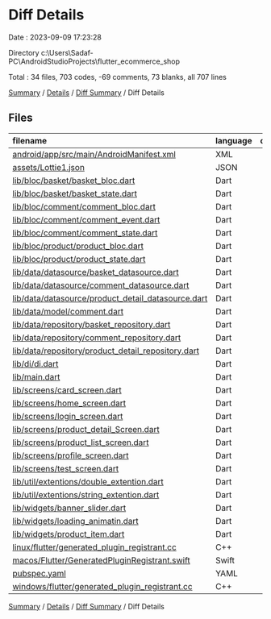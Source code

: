 # Diff Details

Date : 2023-09-09 17:23:28

Directory c:\\Users\\Sadaf-PC\\AndroidStudioProjects\\flutter_ecommerce_shop

Total : 34 files,  703 codes, -69 comments, 73 blanks, all 707 lines

[Summary](results.md) / [Details](details.md) / [Diff Summary](diff.md) / Diff Details

## Files
| filename | language | code | comment | blank | total |
| :--- | :--- | ---: | ---: | ---: | ---: |
| [android/app/src/main/AndroidManifest.xml](/android/app/src/main/AndroidManifest.xml) | XML | 16 | 3 | 1 | 20 |
| [assets/Lottie1.json](/assets/Lottie1.json) | JSON | 1 | 0 | 0 | 1 |
| [lib/bloc/basket/basket_bloc.dart](/lib/bloc/basket/basket_bloc.dart) | Dart | 1 | 0 | 0 | 1 |
| [lib/bloc/basket/basket_state.dart](/lib/bloc/basket/basket_state.dart) | Dart | 1 | 0 | 0 | 1 |
| [lib/bloc/comment/comment_bloc.dart](/lib/bloc/comment/comment_bloc.dart) | Dart | 19 | 0 | 4 | 23 |
| [lib/bloc/comment/comment_event.dart](/lib/bloc/comment/comment_event.dart) | Dart | 10 | 0 | 4 | 14 |
| [lib/bloc/comment/comment_state.dart](/lib/bloc/comment/comment_state.dart) | Dart | 12 | 0 | 6 | 18 |
| [lib/bloc/product/product_bloc.dart](/lib/bloc/product/product_bloc.dart) | Dart | 1 | 0 | 0 | 1 |
| [lib/bloc/product/product_state.dart](/lib/bloc/product/product_state.dart) | Dart | -3 | 0 | 0 | -3 |
| [lib/data/datasource/basket_datasource.dart](/lib/data/datasource/basket_datasource.dart) | Dart | 15 | 0 | 1 | 16 |
| [lib/data/datasource/comment_datasource.dart](/lib/data/datasource/comment_datasource.dart) | Dart | 43 | 0 | 5 | 48 |
| [lib/data/datasource/product_detail_datasource.dart](/lib/data/datasource/product_detail_datasource.dart) | Dart | 20 | 0 | 1 | 21 |
| [lib/data/model/comment.dart](/lib/data/model/comment.dart) | Dart | 22 | 0 | 3 | 25 |
| [lib/data/repository/basket_repository.dart](/lib/data/repository/basket_repository.dart) | Dart | 11 | 0 | 1 | 12 |
| [lib/data/repository/comment_repository.dart](/lib/data/repository/comment_repository.dart) | Dart | 32 | 0 | 5 | 37 |
| [lib/data/repository/product_detail_repository.dart](/lib/data/repository/product_detail_repository.dart) | Dart | 11 | 0 | 1 | 12 |
| [lib/di/di.dart](/lib/di/di.dart) | Dart | 6 | 1 | 12 | 19 |
| [lib/main.dart](/lib/main.dart) | Dart | 42 | 1 | 5 | 48 |
| [lib/screens/card_screen.dart](/lib/screens/card_screen.dart) | Dart | 31 | -1 | 2 | 32 |
| [lib/screens/home_screen.dart](/lib/screens/home_screen.dart) | Dart | -2 | 0 | 0 | -2 |
| [lib/screens/login_screen.dart](/lib/screens/login_screen.dart) | Dart | 9 | 0 | 1 | 10 |
| [lib/screens/product_detail_Screen.dart](/lib/screens/product_detail_Screen.dart) | Dart | 326 | -81 | 6 | 251 |
| [lib/screens/product_list_screen.dart](/lib/screens/product_list_screen.dart) | Dart | 1 | 0 | 1 | 2 |
| [lib/screens/profile_screen.dart](/lib/screens/profile_screen.dart) | Dart | -1 | 0 | 1 | 0 |
| [lib/screens/test_screen.dart](/lib/screens/test_screen.dart) | Dart | 1 | 0 | 0 | 1 |
| [lib/util/extentions/double_extention.dart](/lib/util/extentions/double_extention.dart) | Dart | 7 | 0 | 2 | 9 |
| [lib/util/extentions/string_extention.dart](/lib/util/extentions/string_extention.dart) | Dart | 1 | 0 | 0 | 1 |
| [lib/widgets/banner_slider.dart](/lib/widgets/banner_slider.dart) | Dart | 10 | 9 | 5 | 24 |
| [lib/widgets/loading_animatin.dart](/lib/widgets/loading_animatin.dart) | Dart | 22 | 0 | 4 | 26 |
| [lib/widgets/product_item.dart](/lib/widgets/product_item.dart) | Dart | 10 | 0 | 0 | 10 |
| [linux/flutter/generated_plugin_registrant.cc](/linux/flutter/generated_plugin_registrant.cc) | C++ | 8 | 0 | 0 | 8 |
| [macos/Flutter/GeneratedPluginRegistrant.swift](/macos/Flutter/GeneratedPluginRegistrant.swift) | Swift | 4 | 0 | 0 | 4 |
| [pubspec.yaml](/pubspec.yaml) | YAML | 10 | -1 | 2 | 11 |
| [windows/flutter/generated_plugin_registrant.cc](/windows/flutter/generated_plugin_registrant.cc) | C++ | 6 | 0 | 0 | 6 |

[Summary](results.md) / [Details](details.md) / [Diff Summary](diff.md) / Diff Details